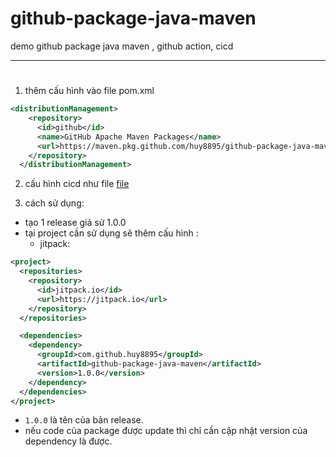 # github-package-java-maven
demo github package java maven , github action, cicd

---
# 

1. thêm cấu hình vào file pom.xml
```xml
<distributionManagement>
    <repository>
      <id>github</id>
      <name>GitHub Apache Maven Packages</name>
      <url>https://maven.pkg.github.com/huy8895/github-package-java-maven</url>
    </repository>
  </distributionManagement>
```

2. cấu hình cicd như file [file](.github/workflows/github-package.yml)

3. cách sử dụng:
- tạo 1 release giả sử 1.0.0
- tại project cần sử dụng sẽ thêm cấu hình :
  - jitpack:
```xml
<project>
  <repositories>
    <repository>
      <id>jitpack.io</id>
      <url>https://jitpack.io</url>
    </repository>
  </repositories>

  <dependencies>
    <dependency>
      <groupId>com.github.huy8895</groupId>
      <artifactId>github-package-java-maven</artifactId>
      <version>1.0.0</version>
    </dependency>
  </dependencies>
</project>

```
 
- `1.0.0` là tên của bản release.
- nếu code của package được update thì chỉ cần cập nhật version của dependency là được.
